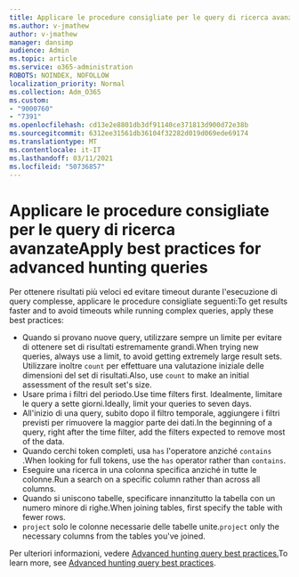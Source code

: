 ```yaml
---
title: Applicare le procedure consigliate per le query di ricerca avanzate
ms.author: v-jmathew
author: v-jmathew
manager: dansimp
audience: Admin
ms.topic: article
ms.service: o365-administration
ROBOTS: NOINDEX, NOFOLLOW
localization_priority: Normal
ms.collection: Adm_O365
ms.custom:
- "9000760"
- "7391"
ms.openlocfilehash: cd13e2e8801db3df91140ce371813d900d72e38b
ms.sourcegitcommit: 6312ee31561db36104f32282d019d069ede69174
ms.translationtype: MT
ms.contentlocale: it-IT
ms.lasthandoff: 03/11/2021
ms.locfileid: "50736857"
---
```

# <a name="apply-best-practices-for-advanced-hunting-queries"></a><span data-ttu-id="53dc5-102">Applicare le procedure consigliate per le query di ricerca avanzate</span><span class="sxs-lookup"><span data-stu-id="53dc5-102">Apply best practices for advanced hunting queries</span></span>

<span data-ttu-id="53dc5-103">Per ottenere risultati più veloci ed evitare timeout durante l'esecuzione di query complesse, applicare le procedure consigliate seguenti:</span><span class="sxs-lookup"><span data-stu-id="53dc5-103">To get results faster and to avoid timeouts while running complex queries, apply these best practices:</span></span>

- <span data-ttu-id="53dc5-104">Quando si provano nuove query, utilizzare sempre un limite per evitare di ottenere set di risultati estremamente grandi.</span><span class="sxs-lookup"><span data-stu-id="53dc5-104">When trying new queries, always use a limit, to avoid getting extremely large result sets.</span></span> <span data-ttu-id="53dc5-105">Utilizzare inoltre `count` per effettuare una valutazione iniziale delle dimensioni del set di risultati.</span><span class="sxs-lookup"><span data-stu-id="53dc5-105">Also, use `count` to make an initial assessment of the result set's size.</span></span>
- <span data-ttu-id="53dc5-106">Usare prima i filtri del periodo.</span><span class="sxs-lookup"><span data-stu-id="53dc5-106">Use time filters first.</span></span> <span data-ttu-id="53dc5-107">Idealmente, limitare le query a sette giorni.</span><span class="sxs-lookup"><span data-stu-id="53dc5-107">Ideally, limit your queries to seven days.</span></span>
- <span data-ttu-id="53dc5-108">All'inizio di una query, subito dopo il filtro temporale, aggiungere i filtri previsti per rimuovere la maggior parte dei dati.</span><span class="sxs-lookup"><span data-stu-id="53dc5-108">In the beginning of a query, right after the time filter, add the filters expected to remove most of the data.</span></span>
- <span data-ttu-id="53dc5-109">Quando cerchi token completi, usa `has` l'operatore anziché `contains` .</span><span class="sxs-lookup"><span data-stu-id="53dc5-109">When looking for full tokens, use the `has` operator rather than `contains`.</span></span>
- <span data-ttu-id="53dc5-110">Eseguire una ricerca in una colonna specifica anziché in tutte le colonne.</span><span class="sxs-lookup"><span data-stu-id="53dc5-110">Run a search on a specific column rather than across all columns.</span></span>
- <span data-ttu-id="53dc5-111">Quando si uniscono tabelle, specificare innanzitutto la tabella con un numero minore di righe.</span><span class="sxs-lookup"><span data-stu-id="53dc5-111">When joining tables, first specify the table with fewer rows.</span></span>
- <span data-ttu-id="53dc5-112">`project` solo le colonne necessarie delle tabelle unite.</span><span class="sxs-lookup"><span data-stu-id="53dc5-112">`project` only the necessary columns from the tables you've joined.</span></span>

<span data-ttu-id="53dc5-113">Per ulteriori informazioni, vedere [Advanced hunting query best practices.](https://go.microsoft.com/fwlink/?linkid=2144812)</span><span class="sxs-lookup"><span data-stu-id="53dc5-113">To learn more, see [Advanced hunting query best practices](https://go.microsoft.com/fwlink/?linkid=2144812).</span></span>
